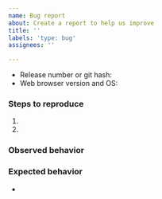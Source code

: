 ```yaml
---
name: Bug report
about: Create a report to help us improve
title: ''
labels: 'type: bug'
assignees: ''

---
```


* Release number or git hash: 
* Web browser version and OS: 

### Steps to reproduce

1. 
2. 

### Observed behavior
<!--
 * Any unexpected output or action (or lack of expected output or action)
 * Web browser console errors (including tracebacks)
 * Server errors (relevant messages and tracebacks)
 * Static or animated images showing the UI behavior
-->

### Expected behavior

* 

